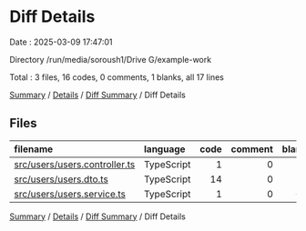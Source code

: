 # Diff Details

Date : 2025-03-09 17:47:01

Directory /run/media/soroush1/Drive G/example-work

Total : 3 files,  16 codes, 0 comments, 1 blanks, all 17 lines

[Summary](results.md) / [Details](details.md) / [Diff Summary](diff.md) / Diff Details

## Files
| filename | language | code | comment | blank | total |
| :--- | :--- | ---: | ---: | ---: | ---: |
| [src/users/users.controller.ts](/src/users/users.controller.ts) | TypeScript | 1 | 0 | 0 | 1 |
| [src/users/users.dto.ts](/src/users/users.dto.ts) | TypeScript | 14 | 0 | 2 | 16 |
| [src/users/users.service.ts](/src/users/users.service.ts) | TypeScript | 1 | 0 | -1 | 0 |

[Summary](results.md) / [Details](details.md) / [Diff Summary](diff.md) / Diff Details